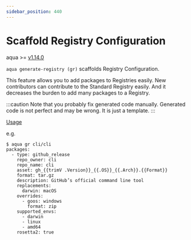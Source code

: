 ```yaml
---
sidebar_position: 440
---
```


# Scaffold Registry Configuration

aqua >= [v1.14.0](https://github.com/aquaproj/aqua/releases/tag/v1.14.0)

`aqua generate-registry (gr)` scaffolds Registry Configuration.

This feature allows you to add packages to Registries easily.
New contributors can contribute to the Standard Registry easily.
And it decreases the burden to add many packages to a Registry.

:::caution
Note that you probably fix generated code manually.
Generated code is not perfect and may be wrong.
It is just a template.
:::

[Usage](usage#aqua-generate-registry)

e.g.

```console
$ aqua gr cli/cli
packages:
  - type: github_release
    repo_owner: cli
    repo_name: cli
    asset: gh_{{trimV .Version}}_{{.OS}}_{{.Arch}}.{{Format}}
    format: tar.gz
    description: GitHub’s official command line tool
    replacements:
      darwin: macOS
    overrides:
      - goos: windows
        format: zip
    supported_envs:
      - darwin
      - linux
      - amd64
    rosetta2: true
```
